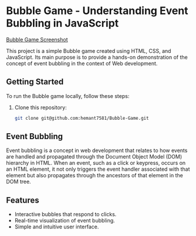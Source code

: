 # Bubble Game - Understanding Event Bubbling in JavaScript

[Bubble Game Screenshot](screenshot.png)

This project is a simple Bubble game created using HTML, CSS, and JavaScript. Its main purpose is to provide a hands-on demonstration of the concept of event bubbling in the context of Web development.

## Getting Started

To run the Bubble game locally, follow these steps:

1. Clone this repository:

   ```sh
   git clone git@github.com:hemant7581/Bubble-Game.git
   ```

## Event Bubbling

Event bubbling is a concept in web development that relates to how events are handled and propagated through the Document Object Model (DOM) hierarchy in HTML. When an event, such as a click or keypress, occurs on an HTML element, it not only triggers the event handler associated with that element but also propagates through the ancestors of that element in the DOM tree.

## Features

- Interactive bubbles that respond to clicks.
- Real-time visualization of event bubbling.
- Simple and intuitive user interface.

